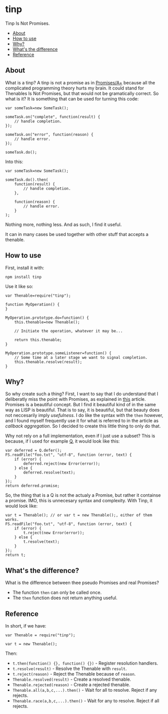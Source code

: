 tinp
====

Tinp Is Not Promises.

* [About](#about)
* [How to use](#how-to-use)
* [Why?](#why)
* [What's the difference](#whats-the-difference)
* [Reference](#reference)

About
-----

What is a tinp? A tinp is not a promise as in [Promises/A+](https://github.com/promises-aplus) because all the complicated
programming theory hurts my brain. It could stand for Thenables Is Not Promises, but that would not be gramatically
correct. So what is it? It is something that can be used for turning this code:

````
var someTask=new SomeTask();

someTask.on("complete", function(result) {
    // handle completion.
});

someTask.on("error", function(reason) {
    // handle error.
});

someTask.do();
````

Into this:

````
var someTask=new SomeTask();

someTask.do().then(
    function(result) {
        // handle completion.
    },

    function(reason) {
        // handle error.
    }
);
````

Nothing more, nothing less. And as such, I find it useful.

It can in many cases be used together with other stuff that accepts a thenable.

How to use
----------

First, install it with:

````
npm install tinp
````

Use it like so:

````
var Thenable=require("tinp");

function MyOperation() {
}

MyOperation.prototype.do=function() {
    this.thenable=new Thenable();

    // Initiate the operation, whatever it may be...

    return this.thenable;
}

MyOperation.prototype.someListener=function() {
    // Some time at a later stage we want to signal completion.
    this.thenable.resolve(result);
}
````

Why?
----

So why create such a thing? First, I want to say that I do understand that I deliberatly miss the point with Promises, as
explained in [this](https://blog.domenic.me/youre-missing-the-point-of-promises/) article. Promises is a beautiful concept.
But I find it beautiful kind of in the same way as LISP is beautiful. That is to say, it is beautiful, but that beauty
does not neccesarily imply _usefulness_. I do like the syntax with the `then` however, and I found myself frequently use
it for what is referred to in the article as _callback aggregation_. So I decided to create this little thing to only do that.

Why not rely on a full implementation, even if I just use a subset? This is because, if I used for example
[Q](https://github.com/kriskowal/q), it would look like this:

````
var deferred = Q.defer();
FS.readFile("foo.txt", "utf-8", function (error, text) {
    if (error) {
        deferred.reject(new Error(error));
    } else {
        deferred.resolve(text);
    }
});
return deferred.promise;
````

So, the thing that is a Q is not the actualy a Promise, but rather it containse a promise. IMO, this is unnecesary syntax and
complexity. With Tinp, it would look like:

````
var t = Thenable(); // or var t = new Thenable();, either of them works.
FS.readFile("foo.txt", "utf-8", function (error, text) {
    if (error) {
        t.reject(new Error(error));
    } else {
        t.resolve(text);
    }
});
return t;
````

What's the difference?
----------------------

What is the difference between thee pseudo Promises and real Promises?

* The function `then` can only be called once.
* The `then` function does not return anything useful.

Reference
---------

In short, if we have:

````
var Thenable = require("tinp");

var t = new Thenable();
````

Then:

* `t.then(function() {}, function() {})` - Register resolution handlers.
* `t.resolve(result)` - Resolve the Thenable with `result`.
* `t.reject(reason)` - Reject the Thenable because of `reason`.
* `Thenable.resolved(result)` - Create a resolved thenable.
* `Thenable.rejected(reason)` - Create a rejected thenable.
* `Thenable.all(a,b,c,...).then()` - Wait for all to resolve. Reject if any rejects.
* `Thenable.race(a,b,c,...).then()` - Wait for any to resolve. Reject if all rejects.

